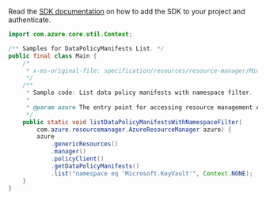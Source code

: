 Read the [SDK documentation](https://github.com/Azure/azure-sdk-for-java/blob/azure-resourcemanager_2.15.0/sdk/resourcemanager/azure-resourcemanager/README.md) on how to add the SDK to your project and authenticate.

```java
import com.azure.core.util.Context;

/** Samples for DataPolicyManifests List. */
public final class Main {
    /*
     * x-ms-original-file: specification/resources/resource-manager/Microsoft.Authorization/stable/2020-09-01/examples/listDataPolicyManifestsNamespaceFilter.json
     */
    /**
     * Sample code: List data policy manifests with namespace filter.
     *
     * @param azure The entry point for accessing resource management APIs in Azure.
     */
    public static void listDataPolicyManifestsWithNamespaceFilter(
        com.azure.resourcemanager.AzureResourceManager azure) {
        azure
            .genericResources()
            .manager()
            .policyClient()
            .getDataPolicyManifests()
            .list("namespace eq 'Microsoft.KeyVault'", Context.NONE);
    }
}
```
